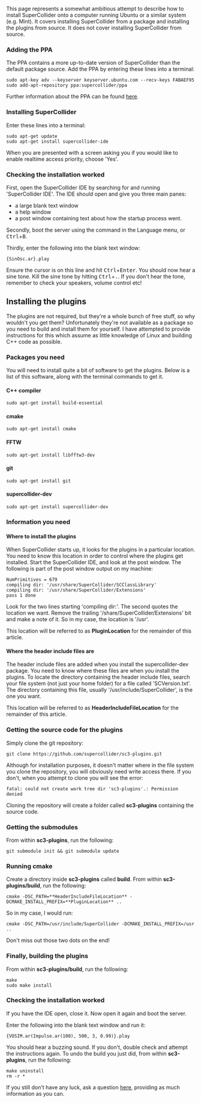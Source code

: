 This page represents a somewhat ambitious attempt to describe how to install SuperCollider onto a computer running Ubuntu or a similar system (e.g. Mint). It covers installing SuperCollider from a package and installing the plugins from source. It does not cover installing SuperCollider from source.
### Adding the PPA
The PPA contains a more up-to-date version of SuperCollider than the default package source. Add the PPA by entering these lines into a terminal:

    sudo apt-key adv --keyserver keyserver.ubuntu.com --recv-keys FABAEF95
    sudo add-apt-repository ppa:supercollider/ppa

Further information about the PPA can be found [here](https://launchpad.net/~supercollider/+archive/ppa).

### Installing SuperCollider
Enter these lines into a terminal:

    sudo apt-get update
    sudo apt-get install supercollider-ide

When you are presented with a screen asking you if you would like to enable realtime access priority, choose 'Yes'.

### Checking the installation worked
First, open the SuperCollider IDE by searching for and running 'SuperCollider IDE'. The IDE should open and give you three main panes:
* a large blank text window
* a help window
* a post window containing text about how the startup process went.

Secondly, boot the server using the command in the Language menu, or <kbd>Ctrl</kbd>+<kbd>B</kbd>.

Thirdly, enter the following into the blank text window:

    {SinOsc.ar}.play

Ensure the cursor is on this line and hit <kbd>Ctrl</kbd>+<kbd>Enter</kbd>. You should now hear a sine tone. Kill the sine tone by hitting <kbd>Ctrl</kbd>+<kbd>.</kbd>.
If you don't hear the tone, remember to check your speakers, volume control etc!

## Installing the plugins
The plugins are not required, but they're a whole bunch of free stuff, so why wouldn't you get them? Unfortunately they're not available as a package so you need to build and install them for yourself. I have attempted to provide instructions for this which assume as little knowledge of Linux and building C++ code as possible.
### Packages you need
You will need to install quite a bit of software to get the plugins. Below is a list of this software, along with the terminal commands to get it.
#### C++ compiler

    sudo apt-get install build-essential

#### cmake

    sudo apt-get install cmake

#### FFTW

    sudo apt-get install libfftw3-dev

#### git

    sudo apt-get install git

#### supercollider-dev

    sudo apt-get install supercollider-dev
### Information you need
#### Where to install the plugins
When SuperCollider starts up, it looks for the plugins in a particular location. You need to know this location in order to control where the plugins get installed.
Start the SuperCollider IDE, and look at the post window. The following is part of the post window output on my machine: 

    NumPrimitives = 679
    compiling dir: '/usr/share/SuperCollider/SCClassLibrary'
    compiling dir: '/usr/share/SuperCollider/Extensions'
    pass 1 done

Look for the two lines starting 'compiling dir:'. The second quotes the location we want. Remove the trailing '/share/SuperCollider/Extensions' bit and make a note of it. So in my case, the location is '/usr'.

This location will be referred to as **PluginLocation** for the remainder of this article.
#### Where the header include files are
The header include files are added when you install the supercollider-dev package. You need to know where these files are when you install the plugins.
To locate the directory containing the header include files, search your file system (not just your home folder) for a file called 'SCVersion.txt'. The directory containing this file, usually '/usr/include/SuperCollider', is the one you want.

This location will be referred to as **HeaderIncludeFileLocation** for the remainder of this article.
### Getting the source code for the plugins
Simply clone the git repository:

    git clone https://github.com/supercollider/sc3-plugins.git

Although for installation purposes, it doesn't matter where in the file system you clone the repository, you will obviously need write access there. If you don't, when you attempt to clone you will see the error:

    fatal: could not create work tree dir 'sc3-plugins'.: Permission denied

Cloning the repository will create a folder called **sc3-plugins** containing the source code.
### Getting the submodules
From within **sc3-plugins**, run the following:

    git submodule init && git submodule update

### Running cmake
Create a directory inside **sc3-plugins** called **build**. From within **sc3-plugins/build**, run the following:

    cmake -DSC_PATH=**HeaderIncludeFileLocation** -DCMAKE_INSTALL_PREFIX=**PluginLocation** ..

So in my case, I would run:

    cmake -DSC_PATH=/usr/include/SuperCollider -DCMAKE_INSTALL_PREFIX=/usr ..

Don't miss out those two dots on the end!
### Finally, building the plugins
From within **sc3-plugins/build**, run the following:

    make
    sudo make install

### Checking the installation worked
If you have the IDE open, close it. Now open it again and boot the server.

Enter the following into the blank text window and run it:

    {VOSIM.ar(Impulse.ar(100), 500, 3, 0.99)}.play

You should hear a buzzing sound. If you don't, double check and attempt the instructions again. To undo the build you just did, from within **sc3-plugins**, run the following:

    make uninstall
    rm -r *

If you still don't have any luck, ask a question [here](http://new-supercollider-mailing-lists-forums-use-these.2681727.n2.nabble.com/SuperCollider-Users-New-Use-this-f2676391.html), providing as much information as you can.